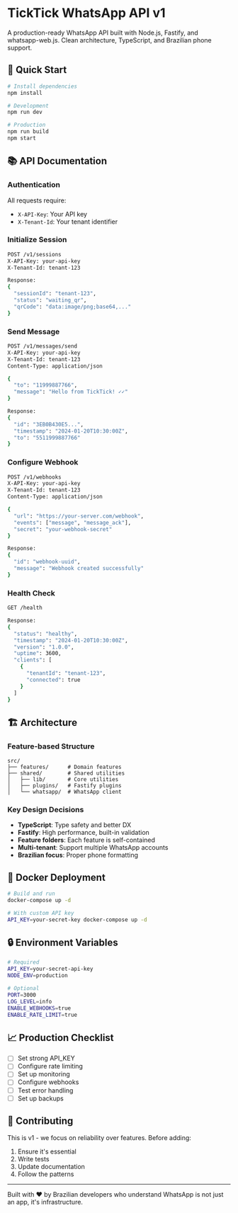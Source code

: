 # TickTick WhatsApp API v1

A production-ready WhatsApp API built with Node.js, Fastify, and whatsapp-web.js. Clean architecture, TypeScript, and Brazilian phone support.

## 🚀 Quick Start

```bash
# Install dependencies
npm install

# Development
npm run dev

# Production
npm run build
npm start
```

## 📚 API Documentation

### Authentication

All requests require:

- `X-API-Key`: Your API key
- `X-Tenant-Id`: Your tenant identifier

### Initialize Session

```bash
POST /v1/sessions
X-API-Key: your-api-key
X-Tenant-Id: tenant-123

Response:
{
  "sessionId": "tenant-123",
  "status": "waiting_qr",
  "qrCode": "data:image/png;base64,..."
}
```

### Send Message

```bash
POST /v1/messages/send
X-API-Key: your-api-key
X-Tenant-Id: tenant-123
Content-Type: application/json

{
  "to": "11999887766",
  "message": "Hello from TickTick! ✓✓"
}

Response:
{
  "id": "3EB0B430E5...",
  "timestamp": "2024-01-20T10:30:00Z",
  "to": "5511999887766"
}
```

### Configure Webhook

```bash
POST /v1/webhooks
X-API-Key: your-api-key
X-Tenant-Id: tenant-123
Content-Type: application/json

{
  "url": "https://your-server.com/webhook",
  "events": ["message", "message_ack"],
  "secret": "your-webhook-secret"
}

Response:
{
  "id": "webhook-uuid",
  "message": "Webhook created successfully"
}
```

### Health Check

```bash
GET /health

Response:
{
  "status": "healthy",
  "timestamp": "2024-01-20T10:30:00Z",
  "version": "1.0.0",
  "uptime": 3600,
  "clients": [
    {
      "tenantId": "tenant-123",
      "connected": true
    }
  ]
}
```

## 🏗️ Architecture

### Feature-based Structure

```
src/
├── features/      # Domain features
├── shared/        # Shared utilities
│   ├── lib/       # Core utilities
│   ├── plugins/   # Fastify plugins
│   └── whatsapp/  # WhatsApp client
```

### Key Design Decisions

- **TypeScript**: Type safety and better DX
- **Fastify**: High performance, built-in validation
- **Feature folders**: Each feature is self-contained
- **Multi-tenant**: Support multiple WhatsApp accounts
- **Brazilian focus**: Proper phone formatting

## 🐳 Docker Deployment

```bash
# Build and run
docker-compose up -d

# With custom API key
API_KEY=your-secret-key docker-compose up -d
```

## 🔒 Environment Variables

```bash
# Required
API_KEY=your-secret-api-key
NODE_ENV=production

# Optional
PORT=3000
LOG_LEVEL=info
ENABLE_WEBHOOKS=true
ENABLE_RATE_LIMIT=true
```

## 📈 Production Checklist

- [ ] Set strong API_KEY
- [ ] Configure rate limiting
- [ ] Set up monitoring
- [ ] Configure webhooks
- [ ] Test error handling
- [ ] Set up backups

## 🤝 Contributing

This is v1 - we focus on reliability over features. Before adding:

1. Ensure it's essential
2. Write tests
3. Update documentation
4. Follow the patterns

---

Built with ❤️ by Brazilian developers who understand WhatsApp is not just an app, it's infrastructure.
